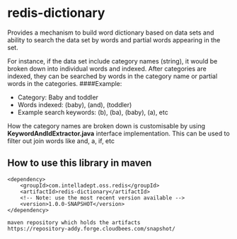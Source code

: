 redis-dictionary
================

Provides a mechanism to build word dictionary based on data sets and ability to search the data set by words and partial words appearing in the set.

For instance, if the data set include category names (string), it would be broken down into individual words and indexed.
After categories are indexed, they can be searched by words in the category name or partial words in the categories.
####Example:
* Category: Baby and toddler
* Words indexed: (baby), (and), (toddler)
* Example search keywords: (b), (ba), (baby), (a), etc

How the category names are broken down is customisable by using **KeywordAndIdExtractor.java** interface implementation. This can be used to filter out
join words like and, a, if, etc

How to use this library in maven
------------------------

```
<dependency>
    <groupId>com.intelladept.oss.redis</groupId>
    <artifactId>redis-dictionary</artifactId>
    <!-- Note: use the most recent version available -->
    <version>1.0.0-SNAPSHOT</version>
</dependency>

maven repository which holds the artifacts
https://repository-addy.forge.cloudbees.com/snapshot/
```